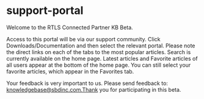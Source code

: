 # support-portal

Welcome to the RTLS Connected Partner KB Beta. 

Access to this portal will be via our support community. Click Downloads/Documentation and then select the relevant portal. Please note the direct links on each of the tabs to the most popular articles. Search is currently available on the home page. Latest articles and Favorite articles of all users appear at the bottom of the home page. You can still select your favorite articles, which appear in the Favorites tab. 

Your feedback is very important to us. 
Please send feedback to: knowledgebase@sbdinc.com.Thank you for participating in this beta.
